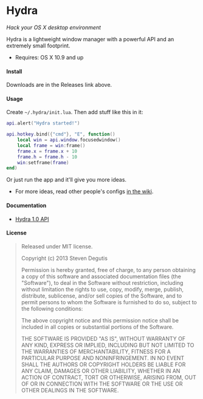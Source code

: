 # Hydra

*Hack your OS X desktop environment*

Hydra is a lightweight window manager with a powerful API and an extremely small footprint.

* Requires: OS X 10.9 and up

#### Install

Downloads are in the Releases link above.

#### Usage

Create `~/.hydra/init.lua`. Then add stuff like this in it:

~~~lua
api.alert("Hydra started!")

api.hotkey.bind({"cmd"}, "E", function()
    local win = api.window.focusedwindow()
    local frame = win:frame()
    frame.x = frame.x + 10
    frame.h = frame.h - 10
    win:setframe(frame)
end)
~~~

Or just run the app and it'll give you more ideas.

* For more ideas, read other people's configs [in the wiki](https://github.com/sdegutis/Hydra/wiki).

#### Documentation

- [Hydra 1.0 API](https://github.com/sdegutis/Hydra/wiki/Hydra-1.0-API)

#### License

> Released under MIT license.
>
> Copyright (c) 2013 Steven Degutis
>
> Permission is hereby granted, free of charge, to any person obtaining a copy
> of this software and associated documentation files (the "Software"), to deal
> in the Software without restriction, including without limitation the rights
> to use, copy, modify, merge, publish, distribute, sublicense, and/or sell
> copies of the Software, and to permit persons to whom the Software is
> furnished to do so, subject to the following conditions:
>
> The above copyright notice and this permission notice shall be included in
> all copies or substantial portions of the Software.
>
> THE SOFTWARE IS PROVIDED "AS IS", WITHOUT WARRANTY OF ANY KIND, EXPRESS OR
> IMPLIED, INCLUDING BUT NOT LIMITED TO THE WARRANTIES OF MERCHANTABILITY,
> FITNESS FOR A PARTICULAR PURPOSE AND NONINFRINGEMENT. IN NO EVENT SHALL THE
> AUTHORS OR COPYRIGHT HOLDERS BE LIABLE FOR ANY CLAIM, DAMAGES OR OTHER
> LIABILITY, WHETHER IN AN ACTION OF CONTRACT, TORT OR OTHERWISE, ARISING FROM,
> OUT OF OR IN CONNECTION WITH THE SOFTWARE OR THE USE OR OTHER DEALINGS IN
> THE SOFTWARE.
